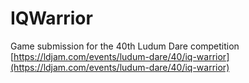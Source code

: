 # IQWarrior
Game submission for the 40th Ludum Dare competition  
[https://ldjam.com/events/ludum-dare/40/iq-warrior](https://ldjam.com/events/ludum-dare/40/iq-warrior)
